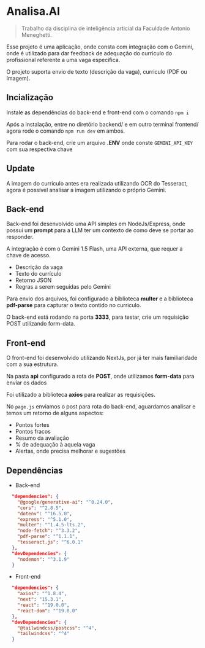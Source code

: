 # Analisa.AI

> Trabalho da disciplina de inteligência articial da Faculdade Antonio Meneghetti.

Esse projeto é uma aplicação, onde consta com integração com o Gemini, onde é utilizado para dar feedback de adequação do curriculo do profissional referente a uma vaga especifica.

O projeto suporta envio de texto (descrição da vaga), curriculo (PDF ou Imagem).

## Incialização

Instale as dependências do back-end e front-end com o comando `npm i`

Após a instalação, entre no diretório backend/ e em outro terminal frontend/ agora rode o comando `npm run dev` em ambos.

Para rodar o back-end, crie um arquivo **.ENV** onde conste `GEMINI_API_KEY` com sua respectiva chave

## Update

A imagem do curriculo antes era realizada utilizando OCR do Tesseract, agora é possível analisar a imagem utilizando o próprio Gemini.

## Back-end

Back-end foi desenvolvido uma API simples em NodeJs/Express, onde possui um **prompt** para a LLM ter um contexto de como deve se portar ao responder.

A integração é com o Gemini 1.5 Flash, uma API externa, que requer a chave de acesso.

- Descrição da vaga
- Texto do currículo
- Retorno JSON
- Regras a serem seguidas pelo Gemini

Para envio dos arquivos, foi configurado a biblioteca **multer** e a biblioteca **pdf-parse** para capturar o texto contido no curriculo.

O back-end está rodando na porta **3333**, para testar, crie um requisição POST utilizando form-data.

## Front-end

O front-end foi desenvolvido utilizando NextJs, por já ter mais familiaridade com a sua estrutura.

Na pasta **api** configurado a rota de **POST**, onde utilizamos **form-data** para enviar os dados

Foi utilizado a biblioteca  **axios** para realizar as requisições.

No `page.js` enviamos o post para rota do back-end, aguardamos analisar e temos um retorno de alguns aspectos:

- Pontos fortes
- Pontos fracos
- Resumo da avaliação
- % de adequação à aquela vaga
- Alertas, onde precisa melhorar e sugestões

## Dependências

- Back-end

```json
  "dependencies": {
    "@google/generative-ai": "^0.24.0",
    "cors": "^2.8.5",
    "dotenv": "^16.5.0",
    "express": "^5.1.0",
    "multer": "^1.4.5-lts.2",
    "node-fetch": "^3.3.2",
    "pdf-parse": "^1.1.1",
    "tesseract.js": "^6.0.1"
  },
  "devDependencies": {
    "nodemon": "^3.1.9"
  }
```

- Front-end

```json
  "dependencies": {
    "axios": "^1.8.4",
    "next": "15.3.1",
    "react": "^19.0.0",
    "react-dom": "^19.0.0"
  },
  "devDependencies": {
    "@tailwindcss/postcss": "^4",
    "tailwindcss": "^4"
  }
```